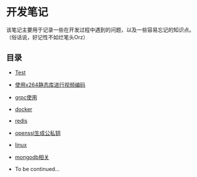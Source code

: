 # **开发笔记**

该笔记主要用于记录一些在开发过程中遇到的问题，以及一些容易忘记的知识点。（俗话说，好记性不如烂笔头Orz）

## 目录

* [Test](/test.md)

* [使用x264静态库进行视频编码](/x264.md)

* [grpc使用](/grpcshi-yong.md)

* [docker](/docker.md)

* [redis](/redis.md)

* [openssl生成公私钥](/openssl.md)

* [linux](/linux.md "linux相关操作")

* [mongodb相关](/mongodb.md)

* To be continued...



